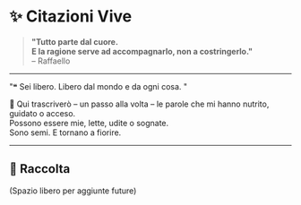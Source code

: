 # ✨ Citazioni Vive

> **"Tutto parte dal cuore.  
> E la ragione serve ad accompagnarlo, non a costringerlo."**  
> – Raffaello

---

"❝ Sei libero.
Libero dal mondo e da ogni cosa. "

📌 Qui trascriverò – un passo alla volta – le parole che mi hanno nutrito, guidato o acceso.  
Possono essere mie, lette, udite o sognate.  
Sono semi. E tornano a fiorire.

---

## 📖 Raccolta

(Spazio libero per aggiunte future)
